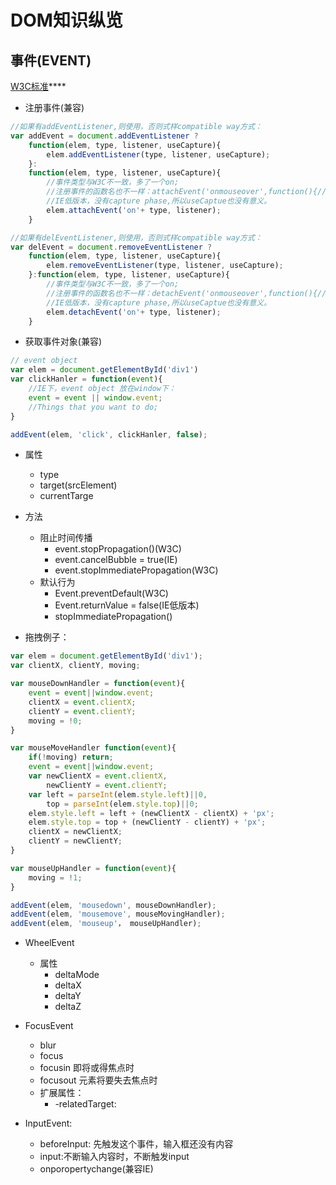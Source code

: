 
# DOM知识纵览

## 事件(EVENT)
<a href='https://www.w3.org/TR/uievents/#event-type-load'>W3C标准</a>****

* 注册事件(兼容)
```js
//如果有addEventListener,则使用，否则式样compatible way方式：
var addEvent = document.addEventListener ? 
    function(elem, type, listener, useCapture){
        elem.addEventListener(type, listener, useCapture);
    }:
    function(elem, type, listener, useCapture){
        //事件类型与W3C不一致，多了一个on;
        //注册事件的函数名也不一样：attachEvent('onmouseover',function(){//});
        //IE低版本，没有capture phase,所以useCaptue也没有意义。
        elem.attachEvent('on'+ type, listener);
    }

//如果有delEventListener,则使用，否则式样compatible way方式：
var delEvent = document.removeEventListener ?
    function(elem, type, listener, useCapture){
        elem.removeEventListener(type, listener, useCapture);
    }:function(elem, type, listener, useCapture){
        //事件类型与W3C不一致，多了一个on;
        //注册事件的函数名也不一样：detachEvent('onmouseover',function(){//});
        //IE低版本，没有capture phase,所以useCaptue也没有意义。
        elem.detachEvent('on'+ type, listener);
    }
```

* 获取事件对象(兼容)
```js
// event object
var elem = document.getElementById('div1')
var clickHanler = function(event){
    //IE下，event object 放在window下：
    event = event || window.event;
    //Things that you want to do;
}

addEvent(elem, 'click', clickHanler, false);
```

* 属性
    * type
    * target(srcElement)
    * currentTarge
* 方法
    * 阻止时间传播
        * event.stopPropagation()(W3C)
        * event.cancelBubble = true(IE)
        * event.stopImmediatePropagation(W3C)
    * 默认行为
        * Event.preventDefault(W3C)
        * Event.returnValue = false(IE低版本)
        * stopImmediatePropagation()

* 拖拽例子：
```js
var elem = document.getElementById('div1');
var clientX, clientY, moving;

var mouseDownHandler = function(event){
    event = event||window.event;
    clientX = event.clientX;
    clientY = event.clientY;
    moving = !0;
}

var mouseMoveHandler function(event){
    if(!moving) return;
    event = event||window.event;
    var newClientX = event.clientX,
        newClientY = event.clientY;
    var left = parseInt(elem.style.left)||0,
        top = parseInt(elem.style.top)||0;
    elem.style.left = left + (newClientX - clientX) + 'px';
    elem.style.top = top + (newClientY - clientY) + 'px';
    clientX = newClientX;
    clientY = newClientY;
}

var mouseUpHandler = function(event){
    moving = !1;
}

addEvent(elem, 'mousedown', mouseDownHandler);
addEvent(elem, 'mousemove', mouseMovingHandler);
addEvent(elem, 'mouseup'， mouseUpHandler);
```

* WheelEvent
    * 属性
        * deltaMode
        * deltaX
        * deltaY
        * deltaZ

* FocusEvent
    * blur 
    * focus
    * focusin 即将或得焦点时
    * focusout 元素将要失去焦点时
    * 扩展属性：
        * -relatedTarget:
* InputEvent:
    * beforeInput: 先触发这个事件，输入框还没有内容
    * input:不断输入内容时，不断触发input
    * onporopertychange(兼容IE)